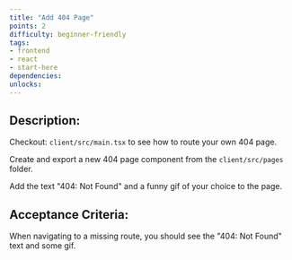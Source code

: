 ```yaml
---
title: "Add 404 Page"
points: 2
difficulty: beginner-friendly
tags: 
- frontend
- react
- start-here
dependencies:
unlocks:
---
```


## Description:

Checkout: `client/src/main.tsx` to see how to route your own 404 page.

Create and export a new 404 page component from the `client/src/pages` folder.

Add the text "404: Not Found" and a funny gif of your choice to the page.

## Acceptance Criteria:

When navigating to a missing route, you should see the "404: Not Found" text and some gif.